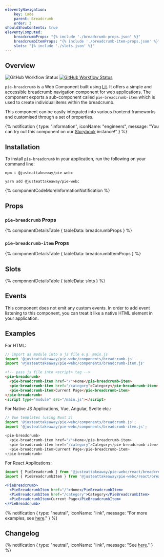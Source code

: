 ```yaml
---
eleventyNavigation:
    key: Code
    parent: Breadcrumb
    order: 3
shouldShowContents: true
eleventyComputed:
    breadcrumbProps: "{% include './breadcrumb-props.json' %}"
    breadcrumbItemProps: "{% include './breadcrumb-item-props.json' %}"
    slots: "{% include './slots.json' %}"
---
```


## Overview

<p>
  <a href="https://www.npmjs.com/@justeattakeaway/pie-breadcrumb" style="text-decoration: none">
    <img alt="GitHub Workflow Status" src="https://img.shields.io/npm/v/@justeattakeaway/pie-breadcrumb.svg?label=pie-breadcrumb">
  </a>

  <a href="https://www.npmjs.com/package/@justeattakeaway/pie-webc">
    <img alt="GitHub Workflow Status" src="https://img.shields.io/npm/v/@justeattakeaway/pie-webc.svg?label=pie-webc">
  </a>
</p>

`pie-breadcrumb` is a Web Component built using [Lit](https://lit.dev/). It offers a simple and accessible breadcrumb navigation component for web applications. The component exports a sub-component called `pie-breadcrumb-item` which is used to create individual items within the breadcrumb.

This component can be easily integrated into various frontend frameworks and customised through a set of properties.

{% notification {
  type: "information",
  iconName: "engineers",
  message: "You can try out this component on our [Storybook](https://webc.pie.design/?path=/docs/components-breadcrumb) instance!"
} %}

## Installation

To install `pie-breadcrumb` in your application, run the following on your command line:

```shell
npm i @justeattakeaway/pie-webc
```

```shell
yarn add @justeattakeaway/pie-webc
```

{% componentCodeMoreInformationNotification %}

## Props

### `pie-breadcrumb` Props

{% componentDetailsTable {
  tableData: breadcrumbProps
} %}

### `pie-breadcrumb-item` Props

{% componentDetailsTable {
  tableData: breadcrumbItemProps
} %}

## Slots

{% componentDetailsTable {
  tableData: slots
} %}

## Events

This component does not emit any custom events. In order to add event listening to this component, you can treat it like a native HTML element in your application.

## Examples

For HTML:

```js
// import as module into a js file e.g. main.js
import '@justeattakeaway/pie-webc/components/breadcrumb.js'
import '@justeattakeaway/pie-webc/components/breadcrumb-item.js'
```

```html
<!-- pass js file into <script> tag -->
<pie-breadcrumb>
  <pie-breadcrumb-item href="/">Home</pie-breadcrumb-item>
  <pie-breadcrumb-item href="/category">Category</pie-breadcrumb-item>
  <pie-breadcrumb-item>Current Page</pie-breadcrumb-item>
</pie-breadcrumb>
<script type="module" src="/main.js"></script>
```

For Native JS Applications, Vue, Angular, Svelte etc.:

```js
// Vue templates (using Nuxt 3)
import '@justeattakeaway/pie-webc/components/breadcrumb.js';
import '@justeattakeaway/pie-webc/components/breadcrumb-item.js';

<pie-breadcrumb>
  <pie-breadcrumb-item href="/">Home</pie-breadcrumb-item>
  <pie-breadcrumb-item href="/category">Category</pie-breadcrumb-item>
  <pie-breadcrumb-item>Current Page</pie-breadcrumb-item>
</pie-breadcrumb>
```

For React Applications:

```jsx
import { PieBreadcrumb } from '@justeattakeaway/pie-webc/react/breadcrumb.js';
import { PieBreadcrumbItem } from '@justeattakeaway/pie-webc/react/breadcrumb-item.js';

<PieBreadcrumb>
  <PieBreadcrumbItem href="/">Home</PieBreadcrumbItem>
  <PieBreadcrumbItem href="/category">Category</PieBreadcrumbItem>
  <PieBreadcrumbItem>Current Page</PieBreadcrumbItem>
</PieBreadcrumb>
```

{% notification {
  type: "neutral",
  iconName: "link",
  message: "For more examples, see [here](https://github.com/justeattakeaway/pie-aperture/tree/main)."
} %}

## Changelog

{% notification {
  type: "neutral",
  iconName: "link",
  message: "See [here](https://github.com/justeattakeaway/pie/blob/main/packages/components/pie-breadcrumb/CHANGELOG.md)."
} %}